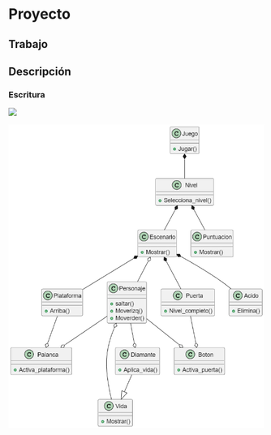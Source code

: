 # Proyecto

## Trabajo

## Descripción

### Escritura

![](https://assets.misjuegos.com/9/12529/65493/672x448/fireboy-and-watergirl-the-forest-temple.webp)

![](/out/docs//Diagrama_Firewater/Diagrama_Firewater.png)